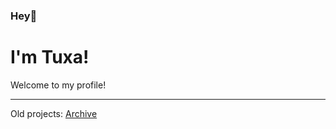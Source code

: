 ### Hey👋 
# I'm Tuxa!
Welcome to my profile!

---

Old projects: [Archive](https://github.com/Tuxa-Archive)
